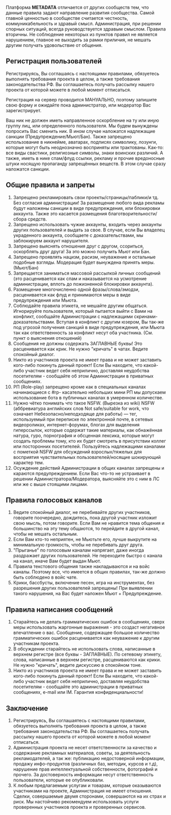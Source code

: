 Платформа **METADATA** отличается от других сообществ тем, что данные правила задают направление развития сообщества. Самой главной ценностью в сообществе считается честность, коммуникабельность и здравый смысл. Администрация, при решении спорных ситуаций, всегда руководствуется здравым смыслом. Правила вторичны. Не соблюдение некоторых из пунктов правил не является нарушением, главное не выходить за рамки приличия, не мешать другим получать удовольствие от общения.

## Регистрация пользователей

Регистрируясь, Вы соглашаясь с настоящими правилами, обязуетесь выполнять требования проекта в целом, а также требования законодательства РФ. Вы соглашаетесь получать рассылку нашего проекта от которой можете в любой момент отписаться.

Регистрация на сервер проводится МАНУАЛЬНО, поэтому запишите свою форму и ожидайте пока администратор, или модератор Вас зарегистрирует. 

Ваш ник не должен иметь направленное оскорбление на ту или иную группу лиц, или определенного пользователя. Мы будем вынуждены попросить Вас сменить ник. В ином случае наложатся надлежащие санкции (Предупреждение/Мьют/Бан).
Также запрещено использование в никнейме, аватарах, подписях символику, лозунги, которые могут быть неоднозначно восприняты или трактованы. Как-то: все виды свастики, религиозные символы, знаки воинских различий. А также, иметь в нике спам/флуд ссылки, рекламу и прочие вредоносные штуки носящую пропаганду запрещённых веществ. В этом случае сразу наложатся санкции.

## Общие правила и запреты

1. Запрещено рекламировать свои проекты/страницы/паблики/и тд. Без согласия администрации! За размещение любого вида рекламы будут наложены санкции в виде предупреждения, или блокировки аккаунта. 
Также это касается размещения благотворительности/сбора средств.
2. Запрещено использовать чужие аккаунты, входить через аккаунты других пользователей и выдать за свое. В случае, если Вы владелец украденного аккаунта, сообщаете с доказательствами, мы заблокируем аккаунт нарушителя.
3. Запрещено выяснять отношения друг с другом, ссориться, оскорблять друг друга! За это можно получить Мьют или Бан.
4. Запрещено проявлять нацизм, расизм, неуважение и остальные подобные взгляды. 
Модерация будет вынуждена принять меры. (Мьют/Бан)
5. Запрещается заниматься массовой рассылкой личных сообщений (это расценивается как спам и наказывается на усмотрение администрации, вплоть до пожизненной блокировки аккаунта).
6. Размещение многочисленно одной фразы/слова/эмодзи, расценивается как флуд и принимаются меры в виде предупреждения или Мьюта.
7. Соблюдайте правила этикета, не мешайте другим общаться. Игнорируйте пользователя, который пытается выйти с Вами на конфликт, сообщайте Администрации с надлежащими скринами-доказательствами. Вступая в конфликт с другим юзером, Вы так-же под угрозой получения санкций в виде предупреждения, или Мьюта так как ответственность за конфликт несут оба участника. (См. пункт о выяснения отношений)
8. Сообщения не должны содержать ЗАГЛАВНЫЕ буквы! Это расценивается как крик. Не нужно "кричать" в чатах. Ведите спокойный диалог.
9. Никто из участников проекта не имеет права и не может заставить кого-либо покинуть данный проект! Если Вы находите, что какой-либо участник ведет себя неприлично, доставляя неудобства посетителям - сообщайте об этом Администрации в приватных сообщениях.
10. РП (Role-play) запрещено кроме как в специальных каналах начинающиеся с #rp-
касательно небольших мини РП мы допускаем использование бота в публичных каналах в умеренном количестве. 
11. Нужно чётко понимать что такое NSFW. (Вырезка из wiki)
NSFW (аббревиатура английских слов Not safe/suitable for work, что означает Небезопасно/неподходяще для работы) — тег, используемый при переписке по электронной почте, в сетевых видеороликах, интернет-форумах, блогах для выделения гиперссылок, которые содержат такие материалы, как обнажённая натура, гуро, порнография и обсценная лексика, которые могут создать проблемы тому, кто их будет смотреть в присутствии коллег или посторонних посетителей. 
Пользуйтесь надлежащими каналами с пометкой NSFW для обсуждений взрослых/тяжелых для восприятия чувствительных пользователей/носящие шокирующий характер тем.
12. Осуждение действий Администрации в общих каналах запрещены и караются предупреждением. Если Вас что-то не устраивает в решении Администратора/Модератора, выясняйте это с ним в ЛС или же с выше стоящими лицами.

## Правила голосовых каналов

1. Ведите спокойный диалог, не перебивайте других участников, говорите поочередно, дождитесь, пока другой участник изложит свою мысль, потом говорите. Если Вам не нравится тема общения и большинство на эту тему общаются, то перейдите в другой канал, чтобы не мешать остальным.
2. Если Вам кто-то неприятен, не Мьютьте его, лучше выкрутите на минимальную громкость, чтобы не перебивать друг друга. 
3. "Прыганье" по голосовым каналам напрягает, даже иногда раздражает других пользователей. Не переходите быстро с канала на канал, иначе Вам будет выдан Мьют.
4. Правила текстового общения также накладываются и на войс каналы. Поэтому все, что имеется в общих правилах, так-же должно быть соблюдено в войс чате. 
5. Крики, бассбусты, включение песен, игра на инструментах, без разрешения других пользователей запрещены! При выявлении такого нарушения, на Вас будет наложен Мьют + Предупреждение.

## Правила написания сообщений

1. Старайтесь не делать грамматических ошибок в сообщениях, сверх меры использовать жаргонные выражения - это создаст негативное впечатление о вас. Сообщение, содержащее большое количество грамматических ошибок расценивается как неуважение к другим участникам проекта.
2. В обсуждении старайтесь не использовать слова, написанные в верхнем регистре (все буквы - ЗАГЛАВНЫЕ). По сетевому этикету, слова, написанные в верхнем регистре, расцениваются как крики. Не нужно "кричать", ведите дискуссию в спокойном тоне.
3. Никто из участников проекта не имеет права и не может заставить кого-либо покинуть данный проект! Если Вы находите, что какой-либо участник ведет себя неприлично, доставляя неудобства посетителям - сообщайте это администрации в приватных сообщениях, e-mail или IM. Гарантия конфиденциальности!

## Заключение

1. Регистрируясь, Вы соглашаятесь с настоящими правилами, обязуетесь выполнять требования проекта в целом, а также требования законодательства РФ. Вы соглашаетесь получать рассылку нашего проекта от которой можете в любой момент отписаться.
2. Администрация проекта не несет ответственности за качество и содержание рекламных материалов, советы, за деятельность рекламодателей, а так же: публикацию недостоверной информации, продажу инфо-продуктов (различных баз, методик, курсов и т.д), нарушение прав интеллектуальной собственности, фотографий и прочего. За достоверность информации несут ответственность пользователи, которые ее опубликовали.
3. К любым предлагаемым услугам и товарам, которые оказываются участниками на проекте, Администрация не имеет отношения. Сделки, совершаемые двумя сторонами, совершаются на их страх и риск. Мы настойчиво рекомендуем использовать услуги проверенных участников проекта и проверенных сервисов.
